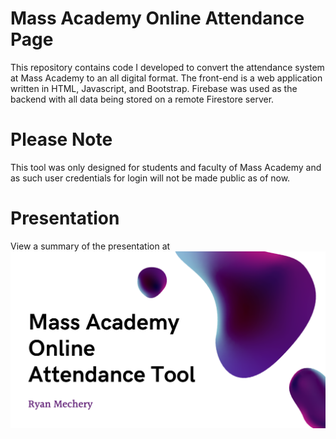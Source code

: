 # Mass Academy Online Attendance Page
 This repository contains code I developed to convert the attendance system at Mass Academy to an all digital format. The front-end is a web application written in HTML, Javascript, and Bootstrap. Firebase was used as the backend with all data being stored on a remote Firestore server.

# Please Note
This tool was only designed for students and faculty of Mass Academy and as such user credentials for login will not be made public as of now.

# Presentation
View a summary of the presentation at ![presentation.png](presentation.png "presentation.png")
